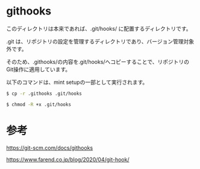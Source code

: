 # githooks
このディレクトリは本来であれば、.git/hooks/ に配置するディレクトリです。

.git は、リポジトリの設定を管理するディレクトリであり、バージョン管理対象外です。

そのため、.githooks/の内容を.git/hooks/へコピーすることで、リポジトリのGit操作に適用しています。

以下のコマンドは、mint setupの一部として実行されます。


```zsh
$ cp -r .githooks .git/hooks

$ chmod -R +x .git/hooks
```

# 参考
https://git-scm.com/docs/githooks

https://www.farend.co.jp/blog/2020/04/git-hook/
